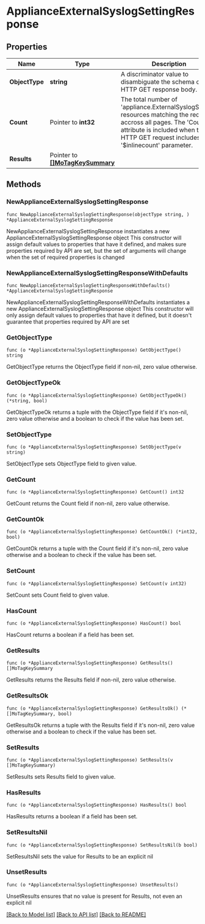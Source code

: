# ApplianceExternalSyslogSettingResponse

## Properties

Name | Type | Description | Notes
------------ | ------------- | ------------- | -------------
**ObjectType** | **string** | A discriminator value to disambiguate the schema of a HTTP GET response body. | 
**Count** | Pointer to **int32** | The total number of &#39;appliance.ExternalSyslogSetting&#39; resources matching the request, accross all pages. The &#39;Count&#39; attribute is included when the HTTP GET request includes the &#39;$inlinecount&#39; parameter. | [optional] 
**Results** | Pointer to [**[]MoTagKeySummary**](MoTagKeySummary.md) |  | [optional] 

## Methods

### NewApplianceExternalSyslogSettingResponse

`func NewApplianceExternalSyslogSettingResponse(objectType string, ) *ApplianceExternalSyslogSettingResponse`

NewApplianceExternalSyslogSettingResponse instantiates a new ApplianceExternalSyslogSettingResponse object
This constructor will assign default values to properties that have it defined,
and makes sure properties required by API are set, but the set of arguments
will change when the set of required properties is changed

### NewApplianceExternalSyslogSettingResponseWithDefaults

`func NewApplianceExternalSyslogSettingResponseWithDefaults() *ApplianceExternalSyslogSettingResponse`

NewApplianceExternalSyslogSettingResponseWithDefaults instantiates a new ApplianceExternalSyslogSettingResponse object
This constructor will only assign default values to properties that have it defined,
but it doesn't guarantee that properties required by API are set

### GetObjectType

`func (o *ApplianceExternalSyslogSettingResponse) GetObjectType() string`

GetObjectType returns the ObjectType field if non-nil, zero value otherwise.

### GetObjectTypeOk

`func (o *ApplianceExternalSyslogSettingResponse) GetObjectTypeOk() (*string, bool)`

GetObjectTypeOk returns a tuple with the ObjectType field if it's non-nil, zero value otherwise
and a boolean to check if the value has been set.

### SetObjectType

`func (o *ApplianceExternalSyslogSettingResponse) SetObjectType(v string)`

SetObjectType sets ObjectType field to given value.


### GetCount

`func (o *ApplianceExternalSyslogSettingResponse) GetCount() int32`

GetCount returns the Count field if non-nil, zero value otherwise.

### GetCountOk

`func (o *ApplianceExternalSyslogSettingResponse) GetCountOk() (*int32, bool)`

GetCountOk returns a tuple with the Count field if it's non-nil, zero value otherwise
and a boolean to check if the value has been set.

### SetCount

`func (o *ApplianceExternalSyslogSettingResponse) SetCount(v int32)`

SetCount sets Count field to given value.

### HasCount

`func (o *ApplianceExternalSyslogSettingResponse) HasCount() bool`

HasCount returns a boolean if a field has been set.

### GetResults

`func (o *ApplianceExternalSyslogSettingResponse) GetResults() []MoTagKeySummary`

GetResults returns the Results field if non-nil, zero value otherwise.

### GetResultsOk

`func (o *ApplianceExternalSyslogSettingResponse) GetResultsOk() (*[]MoTagKeySummary, bool)`

GetResultsOk returns a tuple with the Results field if it's non-nil, zero value otherwise
and a boolean to check if the value has been set.

### SetResults

`func (o *ApplianceExternalSyslogSettingResponse) SetResults(v []MoTagKeySummary)`

SetResults sets Results field to given value.

### HasResults

`func (o *ApplianceExternalSyslogSettingResponse) HasResults() bool`

HasResults returns a boolean if a field has been set.

### SetResultsNil

`func (o *ApplianceExternalSyslogSettingResponse) SetResultsNil(b bool)`

 SetResultsNil sets the value for Results to be an explicit nil

### UnsetResults
`func (o *ApplianceExternalSyslogSettingResponse) UnsetResults()`

UnsetResults ensures that no value is present for Results, not even an explicit nil

[[Back to Model list]](../README.md#documentation-for-models) [[Back to API list]](../README.md#documentation-for-api-endpoints) [[Back to README]](../README.md)


